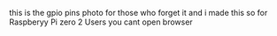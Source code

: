 this is the gpio pins photo for those who forget it and i made this so for Raspberyy Pi zero 2 Users you cant open browser

